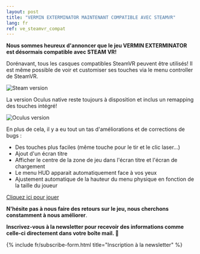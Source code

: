 ```yaml
---
layout: post
title: "VERMIN EXTERMINATOR MAINTENANT COMPATIBLE AVEC STEAMVR"
lang: fr
ref: ve_steamvr_compat
---
```


<b>Nous sommes heureux d'annoncer que le jeu VERMIN EXTERMINATOR est désormais compatible avec STEAM VR!</b>

Dorénavant, tous les casques compatibles SteamVR peuvent être utilisés! Il est même possible de voir et customiser ses touches via le menu controller de SteamVR.

<img src="https://imgur.com/3ze9GVR.gif" alt="Steam version" />


La version Oculus native reste toujours à disposition et inclus un remapping des touches intégré!

<img src="https://imgur.com/IOP9qTl.gif" alt="Oculus version" />

En plus de cela, il y a eu tout un tas d'améliorations et de corrections de bugs :
* Des touches plus faciles (même touche pour le tir et le clic laser...)
* Ajout d'un écran titre
* Afficher le centre de la zone de jeu dans l'écran titre et l'écran de chargement
* Le menu HUD apparait automatiquement face à vos yeux
* Ajustement automatique de la hauteur du menu physique en fonction de la taille du joueur

[Cliquez ici pour jouer](https://mineogames.itch.io/vermin-exterminator)

 <b> N'hésite pas à nous faire des retours sur le jeu, nous cherchons constamment à nous améliorer</b>.

 **Inscrivez-vous à la newsletter pour recevoir des informations comme celle-ci directement dans votre boîte mail. 💌**

{% include fr/subscribe-form.html title="Inscription à la newsletter" %}